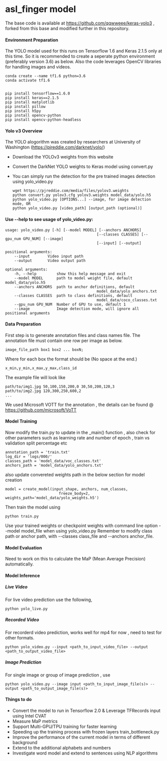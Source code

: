 # asl_finger model
The base code is available at https://github.com/qqwweee/keras-yolo3 , forked from this base and modified further in this repository.

#### Environment Preparation

The YOLO model used for this runs on Tensorflow 1.6 and Keras 2.1.5 only at this time. So it is recommended to create a seperate python environment (preferably version 3.6) as below. Also the code leverages OpenCV libraries for handling images and videos.

    conda create --name tf1.6 python=3.6 
    conda activate tf1.6


    pip install tensorflow==1.6.0
    pip install keras==2.1.5
    pip install matplotlib
    pip install pillow
    pip install h5py
    pip install opencv-python
    pip install opencv-python-headless


#### Yolo v3 Overview

The YOLO alogorithm was created by researchers at University of Washington (https://pjreddie.com/darknet/yolo/)

- Download the YOLOv3 weights from this website
- Convert the DarkNet YOLO weights to Keras model using convert.py
- You can simply run the detection for the pre trained images detection using yolo_video.py

      wget https://pjreddie.com/media/files/yolov3.weights
      python convert.py yolov3.cfg yolov3.weights model_data/yolo.h5
      python yolo_video.py [OPTIONS...] --image, for image detection mode, OR
      python yolo_video.py [video_path] [output_path (optional)]



#### Use --help to see usage of yolo_video.py:

	usage: yolo_video.py [-h] [--model MODEL] [--anchors ANCHORS]
											 [--classes CLASSES] [--gpu_num GPU_NUM] [--image]
											 [--input] [--output]

	positional arguments:
		--input        Video input path
		--output       Video output path

	optional arguments:
		-h, --help         show this help message and exit
		--model MODEL      path to model weight file, default model_data/yolo.h5
		--anchors ANCHORS  path to anchor definitions, default
											 model_data/yolo_anchors.txt
		--classes CLASSES  path to class definitions, default
											 model_data/coco_classes.txt
		--gpu_num GPU_NUM  Number of GPU to use, default 1
		--image            Image detection mode, will ignore all positional arguments


#### Data Preparation

First step is to generate annotation files and class names file. 
The annotation file must contain one row per image as below.

	image_file_path box1 box2 ... boxN;
	
Where for each box the format should be (No space at the end.)

	x_min,y_min,x_max,y_max,class_id 	

The example file will look like 

	path/to/img1.jpg 50,100,150,200,0 30,50,200,120,3
	path/to/img2.jpg 120,300,250,600,2
	...

We used Microsoft VOTT for the annotation , the details can be found @ https://github.com/microsoft/VoTT


#### Model Training

Now modify the train.py to update in the _main() function , also check for other parameters such as learning rate 
and number of epoch , train vs validation split percentage etc

	annotation_path = 'train.txt'
	log_dir = 'logs/000/'
	classes_path = 'model_data/voc_classes.txt'
	anchors_path = 'model_data/yolo_anchors.txt'

also update convereted weights path in the below section for model creation

	model = create_model(input_shape, anchors, num_classes,
							freeze_body=2, weights_path='model_data/yolo_weights.h5')
							
Then train the model using

	python train.py
	
Use your trained weights or checkpoint weights with command line option --model model_file when using yolo_video.py Remember to modify class path or anchor path, with --classes class_file and --anchors anchor_file.

#### Model Evaluation

Need to work on this to calculate the MaP (Mean Average Precision) automatically.


#### Model Inference

  ##### Live Video
  
  For live video prediction use the following,
  
  	python yolo_live.py
  
  
  
  ##### Recorded Video
  
  For recorderd video prediction, works well for mp4 for now , need to test for other formats.
  
  	python yolo_video.py --input <path_to_input_video_file> --output <path_to_output_video_file>
  
  ##### Image Prediction
  
  For single image or group of image prediction , use
  
  	python yolo_video.py --image input <path_to_input_image_file(s)> --output <path_to_output_image_file(s)>
  
#### Things to do

- Convert the model to run in Tensorflow 2.0 & Leverage TFRecords input using Intel CVAT
- Measure MaP metrics
- Support Multi-GPU/TPU training for faster learning
- Speeding up the training process with frozen layers train_bottleneck.py
- Improve the performance of the current model in terms of different background
- Extend to the additional alphabets and numbers
- Investigate word model and extend to sentences using NLP algorithms
